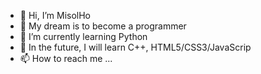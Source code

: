 - 👋 Hi, I’m MisolHo
- 👀 My dream is to become a programmer
- 🌱 I’m currently learning Python
- 💞️ In the future, I will learn C++, HTML5/CSS3/JavaScrip
- 📫 How to reach me ...

<!---
MisolHoDEV/MisolHoDEV is a ✨ special ✨ repository because its `README.md` (this file) appears on your GitHub profile.
You can click the Preview link to take a look at your changes.
--->
